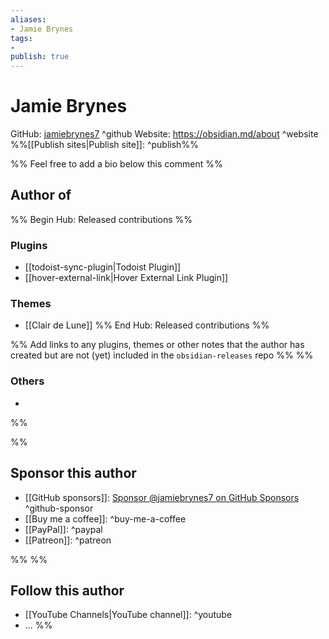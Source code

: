 ```yaml
---
aliases:
- Jamie Brynes
tags: 
- 
publish: true
---
```


# Jamie Brynes

GitHub: [jamiebrynes7](https://github.com/jamiebrynes7/) ^github
Website: <https://obsidian.md/about> ^website
%%[[Publish sites|Publish site]]: ^publish%%

%% Feel free to add a bio below this comment %%


## Author of

%% Begin Hub: Released contributions %%
### Plugins
- [[todoist-sync-plugin|Todoist Plugin]]
- [[hover-external-link|Hover External Link Plugin]]

### Themes
- [[Clair de Lune]]
%% End Hub: Released contributions %%

%% Add links to any plugins, themes or other notes that the author has created but are not (yet) included in the `obsidian-releases` repo %%
%%
### Others 

- 
%%

%%
## Sponsor this author

- [[GitHub sponsors]]: [Sponsor @jamiebrynes7 on GitHub Sponsors](https://github.com/sponsors/jamiebrynes7) ^github-sponsor
- [[Buy me a coffee]]: ^buy-me-a-coffee
- [[PayPal]]: ^paypal
- [[Patreon]]: ^patreon

%%
%%
## Follow this author

- [[YouTube Channels|YouTube channel]]: ^youtube
- ...
%%
